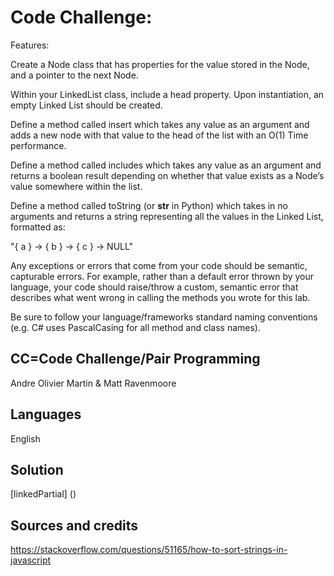 # Code Challenge:
Features:

Create a Node class that has properties for the value stored in the Node, and a pointer to the next Node.

Within your LinkedList class, include a head property. Upon instantiation, an empty Linked List should be created.

Define a method called insert which takes any value as an argument and adds a new node with that value to the head of the list with an O(1) Time performance.

Define a method called includes which takes any value as an argument and returns a boolean result depending on whether that value exists as a Node’s value somewhere within the list.

Define a method called toString (or __str__ in Python) which takes in no arguments and returns a string representing all the values in the Linked List, formatted as:

"{ a } -> { b } -> { c } -> NULL"

Any exceptions or errors that come from your code should be semantic, capturable errors. For example, rather than a default error thrown by your language, your code should raise/throw a custom, semantic error that describes what went wrong in calling the methods you wrote for this lab.

Be sure to follow your language/frameworks standard naming conventions (e.g. C# uses PascalCasing for all method and class names).

## CC=Code Challenge/Pair Programming
Andre Olivier Martin & Matt Ravenmoore

## Languages
English

## Solution
[linkedPartial] ()

## Sources and credits
https://stackoverflow.com/questions/51165/how-to-sort-strings-in-javascript